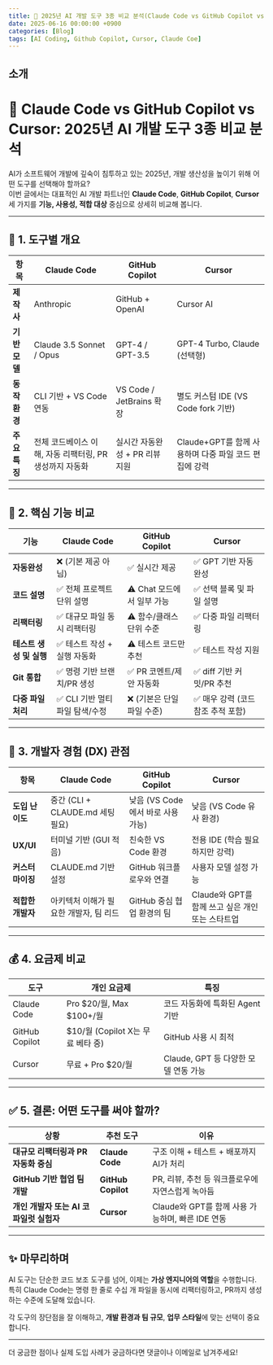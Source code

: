 ```yaml
---
title: 🚀 2025년 AI 개발 도구 3종 비교 분석(Claude Code vs GitHub Copilot vs Cursor)
date: 2025-06-16 00:00:00 +0900
categories: [Blog]
tags: [AI Coding, Github Copilot, Cursor, Claude Coe]
---
```


## 소개
# 🚀 Claude Code vs GitHub Copilot vs Cursor: 2025년 AI 개발 도구 3종 비교 분석

AI가 소프트웨어 개발에 깊숙이 침투하고 있는 2025년, 개발 생산성을 높이기 위해 어떤 도구를 선택해야 할까요?  
이번 글에서는 대표적인 AI 개발 파트너인 **Claude Code**, **GitHub Copilot**, **Cursor** 세 가지를 **기능, 사용성, 적합 대상** 중심으로 상세히 비교해 봅니다.

---

## 🧠 1. 도구별 개요

| 항목 | Claude Code | GitHub Copilot | Cursor |
|------|-------------|----------------|--------|
| **제작사** | Anthropic | GitHub + OpenAI | Cursor AI |
| **기반 모델** | Claude 3.5 Sonnet / Opus | GPT-4 / GPT-3.5 | GPT-4 Turbo, Claude (선택형) |
| **동작 환경** | CLI 기반 + VS Code 연동 | VS Code / JetBrains 확장 | 별도 커스텀 IDE (VS Code fork 기반) |
| **주요 특징** | 전체 코드베이스 이해, 자동 리팩터링, PR 생성까지 자동화 | 실시간 자동완성 + PR 리뷰 지원 | Claude+GPT를 함께 사용하며 다중 파일 코드 편집에 강력 |

---

## 🔧 2. 핵심 기능 비교

| 기능 | Claude Code | GitHub Copilot | Cursor |
|------|-------------|----------------|--------|
| **자동완성** | ❌ (기본 제공 아님) | ✅ 실시간 제공 | ✅ GPT 기반 자동완성 |
| **코드 설명** | ✅ 전체 프로젝트 단위 설명 | ⚠️ Chat 모드에서 일부 가능 | ✅ 선택 블록 및 파일 설명 |
| **리팩터링** | ✅ 대규모 파일 동시 리팩터링 | ⚠️ 함수/클래스 단위 수준 | ✅ 다중 파일 리팩터링 |
| **테스트 생성 및 실행** | ✅ 테스트 작성 + 실행 자동화 | ⚠️ 테스트 코드만 추천 | ✅ 테스트 작성 지원 |
| **Git 통합** | ✅ 명령 기반 브랜치/PR 생성 | ✅ PR 코멘트/제안 자동화 | ✅ diff 기반 커밋/PR 추천 |
| **다중 파일 처리** | ✅ CLI 기반 멀티파일 탐색/수정 | ❌ (기본은 단일 파일 수준) | ✅ 매우 강력 (코드 참조 추적 포함) |

---

## 💬 3. 개발자 경험 (DX) 관점

| 항목 | Claude Code | GitHub Copilot | Cursor |
|------|-------------|----------------|--------|
| **도입 난이도** | 중간 (CLI + CLAUDE.md 세팅 필요) | 낮음 (VS Code에서 바로 사용 가능) | 낮음 (VS Code 유사 환경) |
| **UX/UI** | 터미널 기반 (GUI 적음) | 친숙한 VS Code 환경 | 전용 IDE (학습 필요하지만 강력) |
| **커스터마이징** | CLAUDE.md 기반 설정 | GitHub 워크플로우와 연결 | 사용자 모델 설정 가능 |
| **적합한 개발자** | 아키텍처 이해가 필요한 개발자, 팀 리드 | GitHub 중심 협업 환경의 팀 | Claude와 GPT를 함께 쓰고 싶은 개인 또는 스타트업 |

---

## 💰 4. 요금제 비교

| 도구 | 개인 요금제 | 특징 |
|------|--------------|------|
| Claude Code | Pro $20/월, Max $100+/월 | 코드 자동화에 특화된 Agent 기반 |
| GitHub Copilot | $10/월 (Copilot X는 무료 베타 중) | GitHub 사용 시 최적 |
| Cursor | 무료 + Pro $20/월 | Claude, GPT 등 다양한 모델 연동 가능 |

---

## ✅ 5. 결론: 어떤 도구를 써야 할까?

| 상황 | 추천 도구 | 이유 |
|------|-----------|------|
| **대규모 리팩터링과 PR 자동화 중심** | **Claude Code** | 구조 이해 + 테스트 + 배포까지 AI가 처리 |
| **GitHub 기반 협업 팀 개발** | **GitHub Copilot** | PR, 리뷰, 추천 등 워크플로우에 자연스럽게 녹아듬 |
| **개인 개발자 또는 AI 코파일럿 실험자** | **Cursor** | Claude와 GPT를 함께 사용 가능하며, 빠른 IDE 연동 |

---

## ✨ 마무리하며

AI 도구는 단순한 코드 보조 도구를 넘어, 이제는 **가상 엔지니어의 역할**을 수행합니다.  
특히 Claude Code는 명령 한 줄로 수십 개 파일을 동시에 리팩터링하고, PR까지 생성하는 수준에 도달해 있습니다.

각 도구의 장단점을 잘 이해하고, **개발 환경과 팀 규모**, **업무 스타일**에 맞는 선택이 중요합니다.

---

더 궁금한 점이나 실제 도입 사례가 궁금하다면 댓글이나 이메일로 남겨주세요!